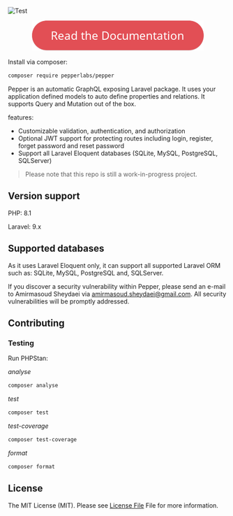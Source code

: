 ![Test](https://github.com/pepperlabs/pepper/workflows/Test/badge.svg?branch=master)

<a href="https://pepperlabs.github.io/docs/">
    <p align="center">
        <img src="https://raw.githubusercontent.com/pepperlabs/docs/master/static/read-the-documentation-button.png" />
    </p>
</a>

Install via composer:

```bash
composer require pepperlabs/pepper
```

Pepper is an automatic GraphQL exposing Laravel package. It uses your application defined models to auto define properties and relations. It supports Query and Mutation out of the box.

features:

- Customizable validation, authentication, and authorization
- Optional JWT support for protecting routes including login, register, forget password and reset password
- Support all Laravel Eloquent databases (SQLite, MySQL, PostgreSQL, SQLServer)

> Please note that this repo is still a work-in-progress project.

## Version support

PHP: 8.1

Laravel: 9.x

## Supported databases

As it uses Laravel Eloquent only, it can support all supported Laravel ORM such as: SQLite, MySQL, PostgreSQL and, SQLServer.

If you discover a security vulnerability within Pepper, please send an e-mail to Amirmasoud Sheydaei via [amirmasoud.sheydaei@gmail.com](mailto:amirmasoud.sheydaei@gmail.com). All security vulnerabilities will be promptly addressed.

## Contributing

### Testing

Run PHPStan:

_analyse_
```bash
composer analyse
```

_test_
```bash
composer test
```

_test-coverage_
```bash
composer test-coverage
```

_format_
```bash
composer format
```

## License

The MIT License (MIT). Please see [License File](LICENSE) File for more information.
